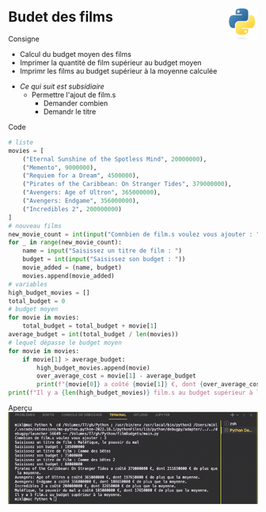 # Budet des films <img align="right" src="../src/images/Python-logo-notext.svg" alt="Python" title="Phthon" widht="auto" height="64px">
Consigne
* Calcul du budget moyen des films
* Imprimer la quantité de film supérieur au budget moyen
* Imprimr les films au budget supérieur à la moyenne calculée
- *Ce qui suit est subsidiaire*
    * Permettre l'ajout de film.s
        * Demander combien
        * Demandr le titre

Code
```python
# liste
movies = [
    ("Eternal Sunshine of the Spotless Mind", 20000000),
    ("Memento", 9000000),
    ("Requiem for a Dream", 4500000),
    ("Pirates of the Caribbean: On Stranger Tides", 379000000),
    ("Avengers: Age of Ultron", 365000000),
    ("Avengers: Endgame", 356000000),
    ("Incredibles 2", 200000000)
]
# nouveau films
new_movie_count = int(input("Comnbien de film.s voulez vous ajouter : "))
for _ in range(new_movie_count):
    name = input("Saisissez un titre de film : ")
    budget = int(input("Saisissez son budget : "))
    movie_added = (name, budget)
    movies.append(movie_added)
# variables
high_budget_movies = []
total_budget = 0
# budget moyen
for movie in movies:
    total_budget = total_budget + movie[1]
average_budget = int(total_budget / len(movies))
# lequel dépasse le budget moyen
for movie in movies:
    if movie[1] > average_budget:
        high_budget_movies.append(movie)
        over_average_cost = movie[1] - average_budget
        print(f"{movie[0]} a coûté {movie[1]} €, dont {over_average_cost} € de plus que la moyenne.")
print(f"Il y a {len(high_budget_movies)} film.s au budget supérieur à la moyenne.")
```
Aperçu
![Aperçu](console.png "Aperçu")